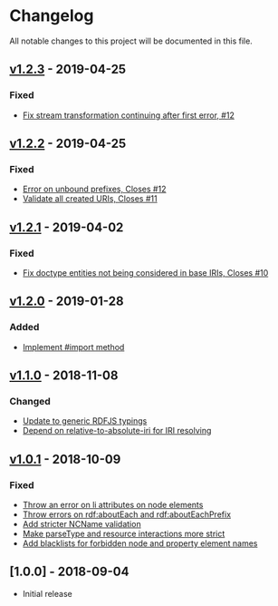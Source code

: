 # Changelog
All notable changes to this project will be documented in this file.

<a name="v1.2.3"></a>
## [v1.2.3](https://github.com/rdfjs/rdfxml-streaming-parser.js/compare/v1.2.2...v1.2.3) - 2019-04-25

### Fixed
* [Fix stream transformation continuing after first error, #12](https://github.com/rdfjs/rdfxml-streaming-parser.js/commit/acc805b1b963067eae8e7583bc6debe4ec198e3e)

<a name="v1.2.2"></a>
## [v1.2.2](https://github.com/rdfjs/rdfxml-streaming-parser.js/compare/v1.2.1...v1.2.2) - 2019-04-25

### Fixed
* [Error on unbound prefixes, Closes #12](https://github.com/rdfjs/rdfxml-streaming-parser.js/commit/0931aab22c505cbfdd7ae89fd7fd5065a1cb3555)
* [Validate all created URIs, Closes #11](https://github.com/rdfjs/rdfxml-streaming-parser.js/commit/75588df39b49d6945001d381af76d38ba9add768)

<a name="v1.2.1"></a>
## [v1.2.1](https://github.com/rdfjs/rdfxml-streaming-parser.js/compare/v1.2.0...v1.2.1) - 2019-04-02

### Fixed
* [Fix doctype entities not being considered in base IRIs, Closes #10](https://github.com/rdfjs/rdfxml-streaming-parser.js/commit/3cda7e18839200e1130af06de23128dd56f24e41)

<a name="v1.2.0"></a>
## [v1.2.0](https://github.com/rdfjs/rdfxml-streaming-parser.js/compare/v1.1.0...v1.2.0) - 2019-01-28

### Added
* [Implement #import method](https://github.com/rdfjs/rdfxml-streaming-parser.js/commit/9213f6c1b634df839ea970a2f308506bcaa9b4fa)

<a name="v1.1.0"></a>
## [v1.1.0](https://github.com/rdfjs/rdfxml-streaming-parser.js/compare/v1.0.1...v1.1.0) - 2018-11-08

### Changed
* [Update to generic RDFJS typings](https://github.com/rdfjs/rdfxml-streaming-parser.js/commit/f6558c57b5a2de83e775fe82f4e97f576d6a78c7)
* [Depend on relative-to-absolute-iri for IRI resolving](https://github.com/rdfjs/rdfxml-streaming-parser.js/commit/8fb6beb72d159be7b1a86b62701dc8274be9619e)

<a name="v1.0.1"></a>
## [v1.0.1](https://github.com/rdfjs/rdfxml-streaming-parser.js/compare/v1.0.0...v1.0.1) - 2018-10-09

### Fixed
* [Throw an error on li attributes on node elements](https://github.com/rdfjs/rdfxml-streaming-parser.js/commit/affb69bafb7f6ccfa72be731a7058314a541e2b4)
* [Throw errors on rdf:aboutEach and rdf:aboutEachPrefix](https://github.com/rdfjs/rdfxml-streaming-parser.js/commit/d981af760f5b4a21d73d325f4105da203bd8223c)
* [Add stricter NCName validation](https://github.com/rdfjs/rdfxml-streaming-parser.js/commit/25d97be70d88e18aed856c9aae15741cc9300c5e)
* [Make parseType and resource interactions more strict](https://github.com/rdfjs/rdfxml-streaming-parser.js/commit/25e397285db03e8094197515394ee62f88f29761)
* [Add blacklists for forbidden node and property element names](https://github.com/rdfjs/rdfxml-streaming-parser.js/commit/1e812fcbaef4bb4ad112f3eec83e3ce91bc97d51)

<a name="1.0.0"></a>
## [1.0.0] - 2018-09-04
* Initial release
